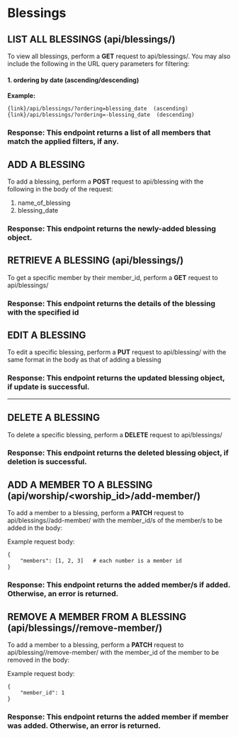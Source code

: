 # Blessings

## LIST ALL BLESSINGS (api/blessings/)

To view all blessings, perform a **GET** request to api/blessings/. You may also include the following in the URL query parameters for filtering:

#### 1. ordering by date (ascending/descending)

**Example:**

```
{link}/api/blessings/?ordering=blessing_date  (ascending)
{link}/api/blessings/?ordering=-blessing_date  (descending)
```

### Response: This endpoint returns a list of all members that match the applied filters, if any.

## ADD A BLESSING

To add a blessing, perform a **POST** request to api/blessing with the following in the body of the request:

1. name_of_blessing
2. blessing_date

### Response: This endpoint returns the newly-added blessing object.

## RETRIEVE A BLESSING (api/blessings/<id>)

To get a specific member by their member_id, perform a **GET** request to api/blessings/<id>

### Response: This endpoint returns the details of the blessing with the specified id

## EDIT A BLESSING

To edit a specific blessing, perform a **PUT** request to api/blessing/<id> with the same format in the body as that of adding a blessing

### Response: This endpoint returns the updated blessing object, if update is successful.

---

## DELETE A BLESSING

To delete a specific blessing, perform a **DELETE** request to api/blessings/<id>

### Response: This endpoint returns the deleted blessing object, if deletion is successful.

##

## ADD A MEMBER TO A BLESSING (api/worship/<worship_id>/add-member/)

To add a member to a blessing, perform a **PATCH** request to api/blessings/<id>/add-member/ with the member_id/s of the member/s to be added in the body:

Example request body:

```
{
    "members": [1, 2, 3]   # each number is a member id
}
```

### Response: This endpoint returns the added member/s if added. Otherwise, an error is returned.

## REMOVE A MEMBER FROM A BLESSING (api/blessings/<id>/remove-member/)

To add a member to a blessing, perform a **PATCH** request to api/blessing/<id>/remove-member/ with the member_id of the member to be removed in the body:

Example request body:

```
{
    "member_id": 1
}
```

### Response: This endpoint returns the added member if member was added. Otherwise, an error is returned.

